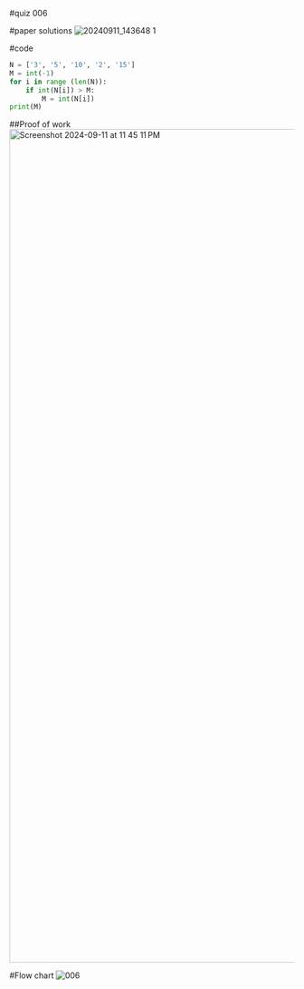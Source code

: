 #quiz 006


#paper solutions
![20240911_143648 1](https://github.com/user-attachments/assets/a185bfe5-e890-4365-8690-0de80d836f2d)


#code
```.py
N = ['3', '5', '10', '2', '15']
M = int(-1)
for i in range (len(N)):
    if int(N[i]) > M:
        M = int(N[i])
print(M)
```

##Proof of work
<img width="1470" alt="Screenshot 2024-09-11 at 11 45 11 PM" src="https://github.com/user-attachments/assets/8b2f49fd-15f3-49a4-8e5d-66b691324bc2">

#Flow chart
![006](https://github.com/user-attachments/assets/2e90c1c9-4542-4188-adca-d594b490478a)
